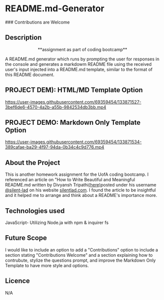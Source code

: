 <h1>README.md-Generator</h1>
### Contributions are Welcome

## Description
<p align="center">**assignment as part of coding bootcamp**</p>

A README.md generator which runs by prompting the user for responses in the console and generates a markdowm README file using the received user's input injected into a README.md template, similar to the format of this README document.  

<h2>PROJECT DEM): HTML/MD Template Option</h2>

https://user-images.githubusercontent.com/69359454/133871527-3bef6de6-4570-4a2b-a55b-9842534db3bb.mp4

<h2>PROJECT DEMO: Markdown Only Template Option</h2>

https://user-images.githubusercontent.com/69359454/133871534-389cafae-ba29-4f97-94da-0b34c4c9d776.mp4



## About the Project
This is another homework assignment for the UofA coding bootcamp.
I referenced an article on "How to Write Beautiful and Meaningful README.md written by Divyansh Tripathi<a href="https://silentlad.com/how-to-write-beautiful-and-meaningful-readme.md">(here)</a>posted under his username <a href="https://github.com/silent-lad">@silent-lad</a> on his website <a href="https://silentlad.com">silentlad.com</a>.
I found the article to be insightful and it helped me to arrange and think about a README's importance more. 

## Technologies used
JavaScript- Utilizing Node.ja with npm & inquirer  fs

## Future Scope
I would like to include an option to add a "Contributions" option to include a section stating "Contributions Welcome" and a section explaining how to contrubute, stylize the questions prompt, and improve the Markdown Only Template to have more style and options. 

## Licence
N/A
